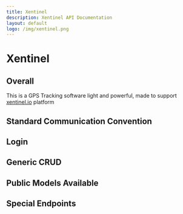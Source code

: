 ```yaml
---
title: Xentinel
description: Xentinel API Documentation
layout: default
logo: /img/xentinel.png
---
```


# Xentinel

## Overall
This is a GPS Tracking software light and powerful, made to support [xentinel.io](https://xentinel.io) platform

## Standard Communication Convention

## Login

## Generic CRUD

## Public Models Available

## Special Endpoints
